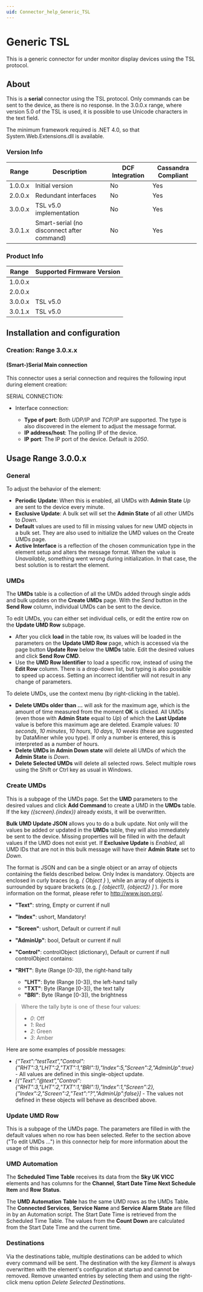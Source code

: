 ```yaml
---
uid: Connector_help_Generic_TSL
---
```


# Generic TSL

This is a generic connector for under monitor display devices using the TSL protocol.

## About

This is a **serial** connector using the TSL protocol. Only commands can be sent to the device, as there is no response. In the 3.0.0.x range, where version 5.0 of the TSL is used, it is possible to use Unicode characters in the text field.

The minimum framework required is .NET 4.0, so that System.Web.Extensions.dll is available.

### Version Info

| **Range** | **Description**                            | **DCF Integration** | **Cassandra Compliant** |
|------------------|--------------------------------------------|---------------------|-------------------------|
| 1.0.0.x          | Initial version                            | No                  | Yes                     |
| 2.0.0.x          | Redundant interfaces                       | No                  | Yes                     |
| 3.0.0.x          | TSL v5.0 implementation                    | No                  | Yes                     |
| 3.0.1.x          | Smart-serial (no disconnect after command) | No                  | Yes                     |

### Product Info

| Range | Supported Firmware Version |
|------------------|-----------------------------|
| 1.0.0.x          |                             |
| 2.0.0.x          |                             |
| 3.0.0.x          | TSL v5.0                    |
| 3.0.1.x          | TSL v5.0                    |

## Installation and configuration

### Creation: Range 3.0.x.x

#### (Smart-)Serial Main connection

This connector uses a serial connection and requires the following input during element creation:

SERIAL CONNECTION:

- Interface connection:

  - **Type of port**: Both *UDP/IP* and *TCP/IP* are supported. The type is also discovered in the element to adjust the message format.
  - **IP address/host**: The polling IP of the device.
  - **IP port**: The IP port of the device. Default is *2050*.

## Usage Range 3.0.0.x

### General

To adjust the behavior of the element:

- **Periodic Update**: When this is enabled, all UMDs with **Admin State** *Up* are sent to the device every minute.
- **Exclusive Update**: A bulk set will set the **Admin State** of all other UMDs to *Down*.
- **Default** values are used to fill in missing values for new UMD objects in a bulk set. They are also used to initialize the UMD values on the Create UMDs page.
- **Active Interface** is a reflection of the chosen communication type in the element setup and alters the message format. When the value is *Unavailable*, something went wrong during initialization. In that case, the best solution is to restart the element.

### UMDs

The **UMDs** table is a collection of all the UMDs added through single adds and bulk updates on the **Create UMDs** page. With the *Send* button in the **Send Row** column, individual UMDs can be sent to the device.

To edit UMDs, you can either set individual cells, or edit the entire row on the **Update UMD Row** subpage.

- After you click **load** in the table row, its values will be loaded in the parameters on the **Update UMD Row** page, which is accessed via the page button **Update Row** below the **UMDs** table. Edit the desired values and click **Send Row CMD**.
- Use the **UMD Row Identifier** to load a specific row, instead of using the **Edit Row** column. There is a drop-down list, but typing is also possible to speed up access. Setting an incorrect identifier will not result in any change of parameters.

To delete UMDs, use the context menu (by right-clicking in the table).

- **Delete UMDs older than ...** will ask for the maximum age, which is the amount of time measured from the moment **OK** is clicked. All UMDs (even those with **Admin State** equal to *Up*) of which the **Last Update** value is before this maximum age are deleted.
  Example values: *10 seconds*, *10 minutes*, *10 hours*, *10 days*, *10 weeks* (these are suggested by DataMiner while you type).
  If only a number is entered, this is interpreted as a number of hours.
- **Delete UMDs in Admin Down state** will delete all UMDs of which the **Admin State** is *Down*.
- **Delete Selected UMDs** will delete all selected rows. Select multiple rows using the Shift or Ctrl key as usual in Windows.

### Create UMDs

This is a subpage of the UMDs page. Set the **UMD** parameters to the desired values and click **Add Command** to create a UMD in the **UMDs** table. If the key *({screen}.{index})* already exists, it will be overwritten.

**Bulk UMD Update JSON** allows you to do a bulk update. Not only will the values be added or updated in the **UMDs** table, they will also immediately be sent to the device. Missing properties will be filled in with the default values if the UMD does not exist yet. If **Exclusive Update** is *Enabled*, all UMD IDs that are not in this bulk message will have their **Admin State** set to *Down*.

The format is JSON and can be a single object or an array of objects containing the fields described below. Only Index is mandatory. Objects are enclosed in curly braces (e.g. *{ Object }* ), while an array of objects is surrounded by square brackets (e.g. *\[ {object1}, {object2} \]* ). For more information on the format, please refer to <http://www.json.org/>.

- **"Text"**: string, Empty or current if null

- **"Index"**: ushort, Mandatory!

- **"Screen"**: ushort, Default or current if null

- **"AdminUp"**: bool, Default or current if null

- **"Control"**: controlObject (dictionary), Default or current if null
  controlObject contains:

- **"RHT"**: Byte (Range \[0-3\]), the right-hand tally
  - **"LHT"**: Byte (Range \[0-3\]), the left-hand tally
  - **"TXT"**: Byte (Range \[0-3\]), the text tally
  - **"BRI"**: Byte (Range \[0-3\]), the brightness

> Where the tally byte is one of these four values:
>
> - *0*: Off
> - *1*: Red
> - *2*: Green
> - *3*: Amber

Here are some examples of possible messages:

- *{"Text":"testText","Control":{"RHT":3,"LHT":2,"TXT":1,"BRI":1},"Index":5,"Screen":2,"AdminUp":true} -* All values are defined in this single-object update.
- *\[{"Text":"@text","Control":{"RHT":3,"LHT":2,"TXT":1,"BRI":1},"Index":1,"Screen":2},{"Index":2,"Screen":2,"Text":"?","AdminUp":false}\]* - The values not defined in these objects will behave as described above.

### Update UMD Row

This is a subpage of the UMDs page. The parameters are filled in with the default values when no row has been selected. Refer to the section above ("To edit UMDs ...") in this connector help for more information about the usage of this page.

### UMD Automation

The **Scheduled Time Table** receives its data from the **Sky UK VICC** elements and has columns for the **Channel**, **Start Date Time Next Schedule Item** and **Row** **Status**.

The **UMD Automation** **Table** has the same UMD rows as the UMDs Table. The **Connected Services**, **Service Name** and **Service Alarm State** are filled in by an Automation script. The Start Date Time is retrieved from the Scheduled Time Table. The values from the **Count Down** are calculated from the Start Date Time and the current time.

### Destinations

Via the destinations table, multiple destinations can be added to which every command will be sent. The destination with the key *Element* is always overwritten with the element's configuration at startup and cannot be removed. Remove unwanted entries by selecting them and using the right-click menu option *Delete Selected Destinations*.

